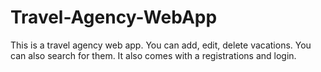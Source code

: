 # Travel-Agency-WebApp

This is a travel agency web app. You can add, edit, delete vacations. You can also search for them. It also comes with a registrations and login.
